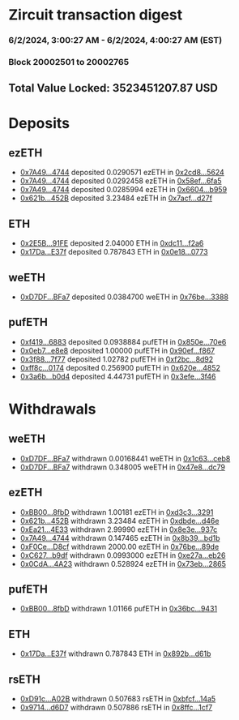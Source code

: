 # Zircuit transaction digest
### 6/2/2024, 3:00:27 AM - 6/2/2024, 4:00:27 AM (EST)
### Block 20002501 to 20002765

## Total Value Locked: 3523451207.87 USD

# Deposits
## ezETH
- [0x7A49...4744](https://etherscan.io/address/0x7A493Be5c2ce014cD049Bf178a1ac0Db1B434744) deposited 0.0290571 ezETH in [0x2cd8...5624](https://etherscan.io/tx/0x7A493Be5c2ce014cD049Bf178a1ac0Db1B434744)
- [0x7A49...4744](https://etherscan.io/address/0x7A493Be5c2ce014cD049Bf178a1ac0Db1B434744) deposited 0.0292458 ezETH in [0x58ef...6fa5](https://etherscan.io/tx/0x7A493Be5c2ce014cD049Bf178a1ac0Db1B434744)
- [0x7A49...4744](https://etherscan.io/address/0x7A493Be5c2ce014cD049Bf178a1ac0Db1B434744) deposited 0.0285994 ezETH in [0x6604...b959](https://etherscan.io/tx/0x7A493Be5c2ce014cD049Bf178a1ac0Db1B434744)
- [0x621b...452B](https://etherscan.io/address/0x621bF027A98E6DBd3531F92ef14b2d5bd242452B) deposited 3.23484 ezETH in [0x7acf...d27f](https://etherscan.io/tx/0x621bF027A98E6DBd3531F92ef14b2d5bd242452B)
## ETH
- [0x2E5B...91FE](https://etherscan.io/address/0x2E5B2a64B76A9F59DF01D9CD12A34d525d6691FE) deposited 2.04000 ETH in [0xdc11...f2a6](https://etherscan.io/tx/0x2E5B2a64B76A9F59DF01D9CD12A34d525d6691FE)
- [0x17Da...E37f](https://etherscan.io/address/0x17Da1E3771C547374246d9248b1b6989e8b6E37f) deposited 0.787843 ETH in [0x0e18...0773](https://etherscan.io/tx/0x17Da1E3771C547374246d9248b1b6989e8b6E37f)
## weETH
- [0xD7DF...BFa7](https://etherscan.io/address/0xD7DF7E085214743530afF339aFC420c7c720BFa7) deposited 0.0384700 weETH in [0x76be...3388](https://etherscan.io/tx/0xD7DF7E085214743530afF339aFC420c7c720BFa7)
## pufETH
- [0xf419...6883](https://etherscan.io/address/0xf41912aE983Ff691BDF19CE5EDab156cCb946883) deposited 0.0938884 pufETH in [0x850e...70e6](https://etherscan.io/tx/0xf41912aE983Ff691BDF19CE5EDab156cCb946883)
- [0x0eb7...e8e8](https://etherscan.io/address/0x0eb7C5D966C0bB3c6Cf3446F5A62c9568acee8e8) deposited 1.00000 pufETH in [0x90ef...f867](https://etherscan.io/tx/0x0eb7C5D966C0bB3c6Cf3446F5A62c9568acee8e8)
- [0x3f88...7f77](https://etherscan.io/address/0x3f88D16044FfB80a5135a4EA08aE1B7F7d6b7f77) deposited 1.02782 pufETH in [0xf2bc...8d92](https://etherscan.io/tx/0x3f88D16044FfB80a5135a4EA08aE1B7F7d6b7f77)
- [0xff8c...0174](https://etherscan.io/address/0xff8c274Dc6871B7841B161a6eAD678426A4C0174) deposited 0.256900 pufETH in [0x620e...4852](https://etherscan.io/tx/0xff8c274Dc6871B7841B161a6eAD678426A4C0174)
- [0x3a6b...b0d4](https://etherscan.io/address/0x3a6b416198E0922762293e5d8c4079633B9Cb0d4) deposited 4.44731 pufETH in [0x3efe...3f46](https://etherscan.io/tx/0x3a6b416198E0922762293e5d8c4079633B9Cb0d4)
# Withdrawals
## weETH
- [0xD7DF...BFa7](https://etherscan.io/address/0xD7DF7E085214743530afF339aFC420c7c720BFa7) withdrawn 0.00168441 weETH in [0x1c63...ceb8](https://etherscan.io/tx/0xD7DF7E085214743530afF339aFC420c7c720BFa7)
- [0xD7DF...BFa7](https://etherscan.io/address/0xD7DF7E085214743530afF339aFC420c7c720BFa7) withdrawn 0.348005 weETH in [0x47e8...dc79](https://etherscan.io/tx/0xD7DF7E085214743530afF339aFC420c7c720BFa7)
## ezETH
- [0xBB00...8fbD](https://etherscan.io/address/0xBB00A58e3a1ea848682353F79939056a69248fbD) withdrawn 1.00181 ezETH in [0xd3c3...3291](https://etherscan.io/tx/0xBB00A58e3a1ea848682353F79939056a69248fbD)
- [0x621b...452B](https://etherscan.io/address/0x621bF027A98E6DBd3531F92ef14b2d5bd242452B) withdrawn 3.23484 ezETH in [0xdbde...d46e](https://etherscan.io/tx/0x621bF027A98E6DBd3531F92ef14b2d5bd242452B)
- [0xEa21...4E33](https://etherscan.io/address/0xEa212e4F1bC67b2dCBE82B65BbbC1C7014174E33) withdrawn 2.99990 ezETH in [0x8e3e...937c](https://etherscan.io/tx/0xEa212e4F1bC67b2dCBE82B65BbbC1C7014174E33)
- [0x7A49...4744](https://etherscan.io/address/0x7A493Be5c2ce014cD049Bf178a1ac0Db1B434744) withdrawn 0.147465 ezETH in [0x8b39...bd1b](https://etherscan.io/tx/0x7A493Be5c2ce014cD049Bf178a1ac0Db1B434744)
- [0xF0Ce...D8cf](https://etherscan.io/address/0xF0CeEB8AeA724dacd5ceCDB8e4d4C06F63a7D8cf) withdrawn 2000.00 ezETH in [0x76be...89de](https://etherscan.io/tx/0xF0CeEB8AeA724dacd5ceCDB8e4d4C06F63a7D8cf)
- [0xC627...b9df](https://etherscan.io/address/0xC62720E86b183a7CE3D2153A0dFf372c8cf0b9df) withdrawn 0.0993000 ezETH in [0xe27a...eb26](https://etherscan.io/tx/0xC62720E86b183a7CE3D2153A0dFf372c8cf0b9df)
- [0x0CdA...4A23](https://etherscan.io/address/0x0CdAfC2fbd1eB267bd46A500A668EA4B7f264A23) withdrawn 0.528924 ezETH in [0x73eb...2865](https://etherscan.io/tx/0x0CdAfC2fbd1eB267bd46A500A668EA4B7f264A23)
## pufETH
- [0xBB00...8fbD](https://etherscan.io/address/0xBB00A58e3a1ea848682353F79939056a69248fbD) withdrawn 1.01166 pufETH in [0x36bc...9431](https://etherscan.io/tx/0xBB00A58e3a1ea848682353F79939056a69248fbD)
## ETH
- [0x17Da...E37f](https://etherscan.io/address/0x17Da1E3771C547374246d9248b1b6989e8b6E37f) withdrawn 0.787843 ETH in [0x892b...d61b](https://etherscan.io/tx/0x17Da1E3771C547374246d9248b1b6989e8b6E37f)
## rsETH
- [0xD91c...A02B](https://etherscan.io/address/0xD91cF01f9216c9dCd7a0962b6D8CD69d7Fa4A02B) withdrawn 0.507683 rsETH in [0xbfcf...14a5](https://etherscan.io/tx/0xD91cF01f9216c9dCd7a0962b6D8CD69d7Fa4A02B)
- [0x9714...d6D7](https://etherscan.io/address/0x9714C8F5bBBF20a7d8EdC6D0687CeB825848d6D7) withdrawn 0.507886 rsETH in [0x8ffc...1cf7](https://etherscan.io/tx/0x9714C8F5bBBF20a7d8EdC6D0687CeB825848d6D7)
